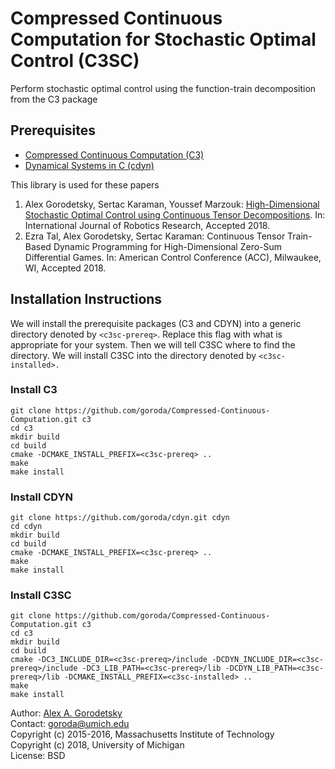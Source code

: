 # Compressed Continuous Computation for Stochastic Optimal Control (C3SC)
Perform stochastic optimal control using the function-train decomposition from the C3 package

## Prerequisites
  * [Compressed Continuous Computation (C3)](https://github.com/goroda/Compressed-Continuous-Computation) 
  * [Dynamical Systems in C (cdyn)](https://github.com/goroda/cdyn)

This library is used for these papers

1. Alex Gorodetsky, Sertac Karaman, Youssef Marzouk: [High-Dimensional Stochastic Optimal Control using Continuous Tensor Decompositions](https://alexgorodetsky.com/wp-content/uploads/2018/02/1611.04706.pdf). In: International Journal of Robotics Research, Accepted 2018.
2. Ezra Tal, Alex Gorodetsky, Sertac Karaman: Continuous Tensor Train-Based Dynamic Programming for High-Dimensional Zero-Sum Differential Games. In: American Control Conference (ACC), Milwaukee, WI, Accepted 2018.

## Installation Instructions

We will install the prerequisite packages (C3 and CDYN) into a generic directory denoted by `<c3sc-prereq>`. Replace this flag with what is appropriate for your system. Then we will tell C3SC where to find the directory. We will install C3SC into the directory denoted by `<c3sc-installed>.`

### Install C3 

```
git clone https://github.com/goroda/Compressed-Continuous-Computation.git c3
cd c3
mkdir build
cd build
cmake -DCMAKE_INSTALL_PREFIX=<c3sc-prereq> ..
make
make install
```

### Install CDYN

```shell
git clone https://github.com/goroda/cdyn.git cdyn
cd cdyn
mkdir build
cd build
cmake -DCMAKE_INSTALL_PREFIX=<c3sc-prereq> ..
make
make install
```

### Install C3SC

```shell
git clone https://github.com/goroda/Compressed-Continuous-Computation.git c3
cd c3
mkdir build
cd build
cmake -DC3_INCLUDE_DIR=<c3sc-prereq>/include -DCDYN_INCLUDE_DIR=<c3sc-prereq>/include -DC3_LIB_PATH=<c3sc-prereq>/lib -DCDYN_LIB_PATH=<c3sc-prereq>/lib -DCMAKE_INSTALL_PREFIX=<c3sc-installed> ..
make
make install
```


<!-- http://www.alexgorodetsky.com/c3/html/ -->

Author: [Alex A. Gorodetsky](https://www.alexgorodetsky.com)  
Contact: [goroda@umich.edu](mailto:goroda@umich.edu)  
Copyright (c) 2015-2016, Massachusetts Institute of Technology  
Copyright (c) 2018, University of Michigan  
License: BSD
